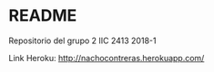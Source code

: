 # README

Repositorio del grupo 2 IIC 2413 2018-1



Link Heroku: http://nachocontreras.herokuapp.com/
